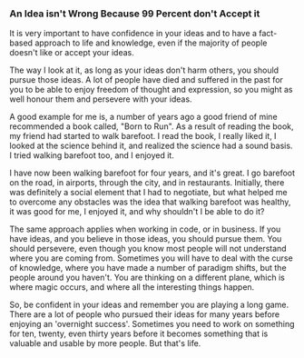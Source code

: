 ### An Idea isn't Wrong Because 99 Percent don't Accept it

It is very important to have confidence in your ideas and to have a fact-based approach to life and knowledge, even if the majority of people doesn't like or accept your ideas.

The way I look at it, as long as your ideas don't harm others, you should pursue those ideas. A lot of people have died and suffered in the past for you to be able to enjoy freedom of thought and expression, so you might as well honour them and persevere with your ideas.

A good example for me is, a number of years ago a good friend of mine recommended a book called, "Born to Run". As a result of reading the book, my friend had started to walk barefoot. I read the book, I really liked it, I looked at the science behind it, and realized the science had a sound basis. I tried walking barefoot too, and I enjoyed it.

I have now been walking barefoot for four years, and it's great. I go barefoot on the road, in airports, through the city, and in restaurants. Initially, there was definitely a social element that I had to negotiate, but what helped me to overcome any obstacles was the idea that walking barefoot was healthy, it was good for me, I enjoyed it, and why shouldn't I be able to do it? 

The same approach applies when working in code, or in business.  If you have ideas, and you believe in those ideas, you should pursue them. You should persevere, even though you know most people will not understand where you are coming from. Sometimes you will have to deal with the curse of knowledge, where you have made a number of paradigm shifts, but the people around you haven't.  You are thinking on a different plane, which is where magic occurs, and where all the interesting things happen. 

So, be confident in your ideas and remember you are playing a long game. There are a lot of people who pursued their ideas for many years before enjoying an 'overnight success'. Sometimes you need to work on something for ten, twenty, even thirty years before it becomes something that is valuable and usable by more people. But that's life.
